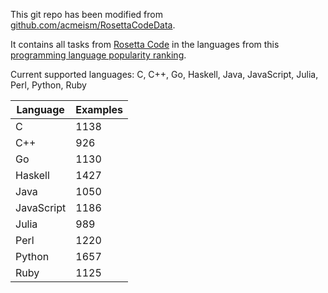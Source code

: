 This git repo has been modified from [github.com/acmeism/RosettaCodeData](https://github.com/acmeism/RosettaCodeData).

It contains all tasks from [Rosetta Code](https://rosettacode.org) in the languages from this [programming language popularity ranking](https://pypl.github.io/PYPL.html).

Current supported languages: C, C++, Go, Haskell, Java, JavaScript, Julia, Perl, Python, Ruby

| Language    | Examples    |
| ----------- | ----------- |
| C           | 1138        |
| C++         | 926         |
| Go          | 1130        |
| Haskell     | 1427        |
| Java        | 1050        |
| JavaScript  | 1186        |
| Julia       | 989         |
| Perl        | 1220        |
| Python      | 1657        |
| Ruby        | 1125        |